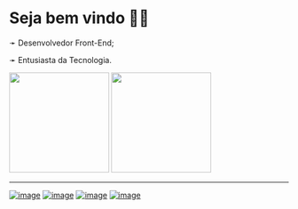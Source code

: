 <h1>Seja bem vindo 🍷🗿</h1>
<p>➛ Desenvolvedor Front-End;</p>
<p>➛ Entusiasta da Tecnologia.</p>

<div>
  <img height="180em" src="https://github.com/PiriDev/PiriDev/blob/PiriProjects/Dash.png">
  <img height="180em" src="https://github.com/PiriDev/PiriDev/blob/PiriProjects/giorno-giorno-giovanna.gif">
</div>

<hr>

<a href="https://devvini.com/">![image](https://img.shields.io/badge/Meu_Site-7B42BC?style=for-the-badge&logo=ghost&logoColor=white)</a>
<a href="https://www.linkedin.com/in/vinicius-miranda-gonzaga/">![image](https://img.shields.io/badge/LinkedIn-0077B5?style=for-the-badge&logo=linkedin&logoColor=white)</a>
<a href="https://www.youtube.com/channel/UCZEgTlcjNd4493It9UINyEg">![image](https://img.shields.io/badge/YouTube-FF0000?style=for-the-badge&logo=youtube&logoColor=white)</a>
<a href="https://www.instagram.com/viniii.css/">![image](https://img.shields.io/badge/Instagram-E4405F?style=for-the-badge&logo=instagram&logoColor=white)</a>


